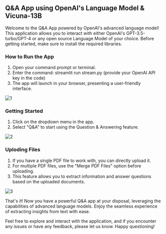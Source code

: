 ## Q&A App using OpenAI's Language Model & Vicuna-13B

Welcome to the Q&A App powered by OpenAI's advanced language model! This application allows you to interact with either OpenAI's GPT-3.5-turbo/GPT-4 or any open source Language Model of your choice. Before getting started, make sure to install the required libraries.

### How to Run the App

1. Open your command prompt or terminal.
2. Enter the command: streamlit run stream.py (provide your OpenAI API key in the code)
3. The app will launch in your browser, presenting a user-friendly interface.

![1](https://github.com/vijayborgamkar/Chat-with-GPT/assets/140548437/d080eb62-b7e1-4fed-8591-d92810b4f8be)


### Getting Started

1. Click on the dropdown menu in the app.
2. Select "Q&A" to start using the Question & Answering feature.

![2](https://github.com/vijayborgamkar/Chat-with-GPT/assets/140548437/8baf266d-155b-4f95-8564-59aa27c573bb)


### Uploding Files

1. If you have a single PDF file to work with, you can directly upload it.
2. For multiple PDF files, use the "Merge PDF Files" option before uploading.
3. This feature allows you to extract information and answer questions based on the uploaded documents.

![3](https://github.com/vijayborgamkar/Chat-with-GPT/assets/140548437/b3ee5740-5a71-4cc7-9aae-f227af078558)


That's it! Now you have a powerful Q&A app at your disposal, leveraging the capabilities of advanced language models. Enjoy the seamless experience of extracting insights from text with ease.

Feel free to explore and interact with the application, and if you encounter any issues or have any feedback, please let us know. Happy questioning!
